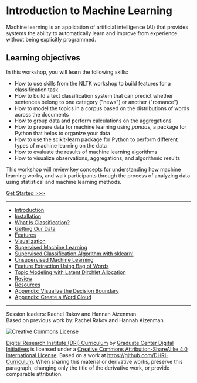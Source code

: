 # Introduction to Machine Learning

Machine learning is an application of artificial intelligence (AI) that provides systems the ability to automatically learn and improve from experience without being explicitly programmed.

## Learning objectives
In this workshop, you will learn the following skills:
- How to use skills from the NLTK workshop to build features for a classification task
- How to build a text classification system that can predict whether sentences belong to one category ("news") or another ("romance")
- How to model the topics in a corpus based on the distributions of words across the documents
- How to group data and perform calculations on the aggregations
- How to prepare data for machine learning using *pandas*, a package for Python that helps to organize your data
- How to use the scikit-learn package for Python to perform different types of machine learning on the data
- How to evaluate the results of machine learning algorithms
- How to visualize observations, aggregations, and algorithmic results


This workshop will review key concepts for understanding how machine learning works, and walk participants through the process of analyzing data using statistical and machine learning methods. 

[Get Started >>>](sections/introduction.md)

-----

* [Introduction](sections/introduction.md)  
* [Installation](sections/installation.md)  
* [What Is Classification?](sections/classification.md)  
* [Getting Our Data](sections/data.md)
* [Features](sections/features.md)
* [Visualization](sections/visualize.md)
* [Supervised Machine Learning](sections/supervised.md)  
* [Supervised Classification Algorithm with
sklearn!](sections/supervised_classification.md)  
* [Unsupervised Machine Learning](sections/unsupervised.md)
* [Feature Extraction Using Bag of Words](sections/bag_of_words.md)
* [Topic Modeling with Latent Dirchlet Allocation](sections/lda.md)
* [Review](sections/review.md)
* [Resources](sections/resources.md) 
* [Appendix: Visualize the Decision Boundary ](sections/decision_boundary.md)
* [Appendix: Create a Word Cloud](sections/word_cloud.md)
 

-----

Session leaders: Rachel Rakov and Hannah Aizenman  
Based on previous work by: Rachel Rakov and Hannah Aizenman 

[![Creative Commons License](https://i.creativecommons.org/l/by-sa/4.0/88x31.png)](http://creativecommons.org/licenses/by-sa/4.0/)

[Digital Research Institute (DRI) Curriculum](http://purl.org/dc/terms/) by [Graduate Center Digital Initiatives](https://gcdi.commons.gc.cuny.edu/) is licensed under a [Creative Commons Attribution-ShareAlike 4.0 International License](http://creativecommons.org/licenses/by-sa/4.0/). Based on a work at <https://github.com/DHRI-Curriculum>. When sharing this material or derivative works, preserve this paragraph, changing only the title of the derivative work, or provide comparable attribution.
